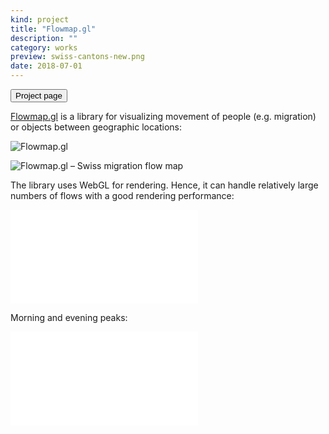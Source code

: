 ```yaml
---
kind: project
title: "Flowmap.gl"
description: ""
category: works
preview: swiss-cantons-new.png
date: 2018-07-01
---
```


<button href="https://flowmap.gl" variant=outline>Project page</button>

[Flowmap.gl](https://flowmap.gl) is a library
for visualizing movement of people (e.g. migration) or objects between
geographic locations:


![Flowmap.gl](flowmap-gl.jpg)

![Flowmap.gl – Swiss migration flow map](swiss-cantons-new.png)

The library uses WebGL for rendering. Hence, it can handle relatively
large numbers of flows with a good rendering performance:

<embed src="nl-relocations-animation-lighter.mp4" maxwidth=500 />

Morning and evening peaks:

<embed src="morning-evening-peaks.mp4" maxwidth=500 />

